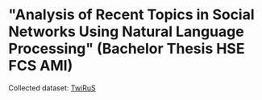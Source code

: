 # "Analysis of Recent Topics in Social Networks Using Natural Language Processing" (Bachelor Thesis HSE FCS AMI)

Collected dataset: [TwiRuS](https://drive.google.com/drive/u/0/folders/16YCOfDelmdFguYzyPIZO2x7YnscJQ5Dh)
